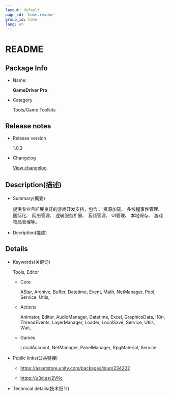 ```yaml
---
layout: default
page_id: 'home.readme'
group_id: home
lang: en
---
```


# README

## Package Info

+ Name: 
  
  **GameDriver Pro**

+ Category

  Tools/Game Toolkits

## Release notes

+ Release version

  1.0.3

+ Changelog

  [View changelog](/CHANGELOG.md).

## Description(描述)

+ Summary(概要)

  提供专业且扩展良好的游戏开发支持，包含： 资源加载、 多线程事件管理、 国际化、 网络管理、 逻辑服务扩展、 音频管理、 UI管理、 本地保存、 游戏物品管理等。

+ Decription(描述)

## Details

+ Keywords(关键词)

  Tools, Editor

  + Core
    
    AStar, Archive, Buffer, Datetime, Event, Math, NetManager, Pool, Service, Utils,

  + Actions
    
    Animator, Editor, AudioManager, Datetime, Excel, GraphicsData, i18n, ThreadEvents, LayerManager, Loader, LocalSave, Service, Utils, Wait,

  + Games
  
    LocalAccount, NetManager, PanelManager, RpgMaterial, Service

+ Public links(公共链接)

  - https://assetstore.unity.com/packages/slug/234202

  - https://u3d.as/2VKc

+ Technical details(技术细节)

